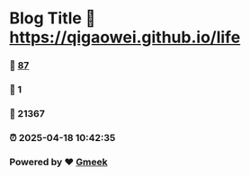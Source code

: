 # Blog Title :link: https://qigaowei.github.io/life 
### :page_facing_up: [87](https://qigaowei.github.io/life/tag.html) 
### :speech_balloon: 1 
### :hibiscus: 21367 
### :alarm_clock: 2025-04-18 10:42:35 
### Powered by :heart: [Gmeek](https://github.com/Meekdai/Gmeek)
